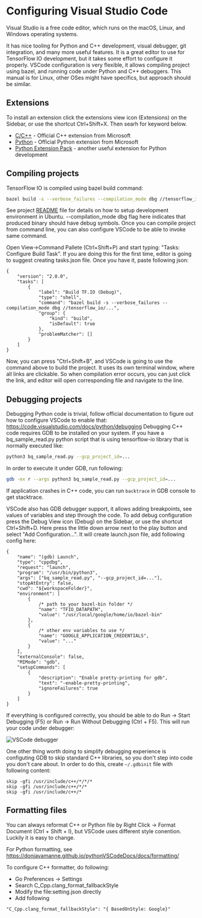 # Configuring Visual Studio Code

Visual Studio is a free code editor, which runs on the macOS, Linux, and Windows operating systems.

It has nice tooling for Python and C++ development, visual debugger, git integration, and many more
useful features. It is a great editor to use for TensorFlow IO development, but it takes some effort
to configure it properly. VSCode configuration is very flexible, it allows compiling project using
bazel, and running code under Python and C++ debuggers. This manual is for Linux, other OSes
might have specifics, but approach should be similar.


## Extensions
To install an extension click the extensions view icon (Extensions) on the Sidebar, or use the shortcut Ctrl+Shift+X.
Then searh for keyword below.

- [C/C++](https://marketplace.visualstudio.com/items?itemName=ms-vscode.cpptools) - Official C++ extension from Microsoft
- [Python](https://marketplace.visualstudio.com/items?itemName=ms-python.python) - Official Python extension from Microsoft
- [Python Extension Pack](https://marketplace.visualstudio.com/items?itemName=donjayamanne.python-extension-pack) - another useful extension for Python development

## Compiling projects
TensorFlow IO is compiled using bazel build command:

```sh
bazel build -s --verbose_failures --compilation_mode dbg //tensorflow_io/...
```

See project [README](https://github.com/tensorflow/io#ubuntu-18042004) file for details on how to setup development environment in Ubuntu.
--compilation_mode dbg flag here indicates that produced binary should have debug symbols.
Once you can compile project from command line, you can also configure VSCode to be able to invoke same command.

Open View->Command Pallete (Ctrl+Shift+P) and start typing: "Tasks: Configure Build Task".
If you are doing this for the first time, editor is going to suggest creating tasks.json file.
Once you have it, paste following json:

```jsonc
{
	"version": "2.0.0",
	"tasks": [
		{
			"label": "Build TF.IO (Debug)",
			"type": "shell",
			"command": "bazel build -s --verbose_failures --compilation_mode dbg //tensorflow_io/...",
			"group": {
				"kind": "build",
				"isDefault": true
			},
			"problemMatcher": []
		}
	]
}
```

Now, you can press "Ctrl+Shift+B", and VSCode is going to use the command above to build the project.
It uses its own terminal window, where all links are clickable. So when compilation error occurs, you can
just click the link, and editor will open corresponding file and navigate to the line.

## Debugging projects
Debugging Python code is trivial, follow official documentation to figure out how to configure VSCode to enable that: https://code.visualstudio.com/docs/python/debugging
Debugging C++ code requires GDB to be installed on your system.
If you have a bq_sample_read.py python script that is using tensorflow-io library that is normally
executed like:
```sh
python3 bq_sample_read.py --gcp_project_id=...
```

In order to execute it under GDB, run following:
```sh
gdb -ex r --args python3 bq_sample_read.py --gcp_project_id=...
```

If application crashes in C++ code, you can run ```backtrace``` in GDB console to get stacktrace.

VSCode also has GDB debugger support, it allows adding breakpoints, see values of variables and step through the code.
To add debug configuration press the Debug View icon (Debug) on the Sidebar, or use the shortcut Ctrl+Shift+D. Here press the little down arrow next to the play button and select "Add Configuration...".
It will create launch.json file, add following config here:

```jsonc
{
    "name": "(gdb) Launch",
    "type": "cppdbg",
    "request": "launch",
    "program": "/usr/bin/python3",
    "args": ["bq_sample_read.py", "--gcp_project_id=..."],
    "stopAtEntry": false,
    "cwd": "${workspaceFolder}",
    "environment": [
        {
            /* path to your bazel-bin folder */
            "name": "TFIO_DATAPATH",
            "value": "/usr/local/google/home/io/bazel-bin"
        },
        {
            /* other env variables to use */
            "name": "GOOGLE_APPLICATION_CREDENTIALS",
            "value": "..."
        }
    ],
    "externalConsole": false,
    "MIMode": "gdb",
    "setupCommands": [
        {
            "description": "Enable pretty-printing for gdb",
            "text": "-enable-pretty-printing",
            "ignoreFailures": true
        }
    ]
}
```

If everything is configured correctly, you should be able to do Run -> Start Debugging (F5) or Run -> Run Without Debugging (Ctrl + F5). This will run your code under debugger:

![VSCode debugger](./images/vscode_debugger.png)

One other thing worth doing to simplify debugging experience is configuting GDB to skip standard C++ libraries, so you don't step into code you don't care about. In order to do this, create ```~/.gdbinit``` file with following content:
```
skip -gfi /usr/include/c++/*/*/*
skip -gfi /usr/include/c++/*/*
skip -gfi /usr/include/c++/*
```

## Formatting files
You can always reformat C++ or Python file by Right Click -> Format Document (Ctrl + Shift + I), but VSCode uses different style conention. Luckily it is easy to change.

For Python formatting, see https://donjayamanne.github.io/pythonVSCodeDocs/docs/formatting/

To configure C++ formatter, do following:

- Go Preferences -> Settings
- Search C_Cpp.clang_format_fallbackStyle
- Modify the file:setting.json directly
- Add following

```
"C_Cpp.clang_format_fallbackStyle": "{ BasedOnStyle: Google}"
```
